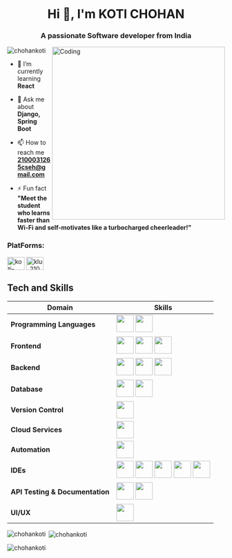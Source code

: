 <h1 align="center">Hi 👋, I'm KOTI CHOHAN</h1>
<h3 align="center">A passionate Software developer from India</h3>

<img align="right" alt="Coding" width="400" src="https://cdn.dribbble.com/users/1162077/screenshots/3848914/programmer.gif">

<p align="left"> <img src="https://komarev.com/ghpvc/?username=chohankoti&label=Profile%20views&color=0e75b6&style=flat" alt="chohankoti" /> </p>

- 🌱 I’m currently learning **React**

- 💬 Ask me about **Django, Spring Boot**

- 📫 How to reach me **2100031265cseh@gmail.com**

- ⚡ Fun fact **"Meet the student who learns faster than Wi-Fi and self-motivates like a turbocharged cheerleader!"**

<h3 align="left">PlatForms:</h3>
<p align="left">
<a href="https://linkedin.com/in/koti-chohan-469659226" target="blank"><img align="center" src="https://raw.githubusercontent.com/rahuldkjain/github-profile-readme-generator/master/src/images/icons/Social/linked-in-alt.svg" alt="koti-chohan-469659226" height="30" width="40" /></a>
<a href="https://www.leetcode.com/klu_2100031265" target="blank"><img align="center" src="https://raw.githubusercontent.com/rahuldkjain/github-profile-readme-generator/master/src/images/icons/Social/leet-code.svg" alt="klu_2100031265" height="30" width="40" /></a>
</p>


## Tech and Skills

| **Domain**                       | **Skills**                                                                      |
|----------------------------------|---------------------------------------------------------------------------------|
| **Programming Languages**        | <img src="https://img.icons8.com/color/48/000000/java-coffee-cup-logo--v1.png" width="40" height="40"/> <img src="https://img.icons8.com/color/48/000000/python.png" width="40" height="40"/> |
| **Frontend**                     | <img src="https://img.icons8.com/color/48/000000/javascript.png" width="40" height="40"/> <img src="https://img.icons8.com/plasticine/100/000000/react.png" width="40" height="40"/> <img src="https://img.icons8.com/color/48/000000/react-native.png" width="40" height="40"/> |
| **Backend**                      | <img src="https://img.icons8.com/color/48/000000/nodejs.png" width="40" height="40"/> <img src="https://img.icons8.com/color/48/000000/django.png" width="40" height="40"/> <img src="https://img.icons8.com/color/48/000000/spring-logo.png" width="40" height="40"/> |
| **Database**                     | <img src="https://img.icons8.com/fluency/48/000000/mysql-logo.png" width="40" height="40"/> <img src="https://img.icons8.com/color/48/000000/mongodb.png" width="40" height="40"/> |
| **Version Control**              | <img src="https://img.icons8.com/material-outlined/48/000000/github.png" width="40" height="40"/> |
| **Cloud Services**               | <img src="https://img.icons8.com/color/48/000000/amazon-web-services.png" width="40" height="40"/> |
| **Automation**                   | <img src="https://img.icons8.com/color/48/000000/uipath.png" width="40" height="40"/> |
| **IDEs**                         | <img src="https://img.icons8.com/color/48/000000/visual-studio-code-2019.png" width="40" height="40"/> <img src="https://img.icons8.com/officel/40/000000/java-eclipse.png" width="40" height="40"/> <img src="https://img.icons8.com/color/48/000000/pycharm.png" width="40" height="40"/> <img src="https://img.icons8.com/color/48/000000/android-studio--v2.png" width="40" height="40"/> <img src="https://img.icons8.com/color/48/000000/expo.png" width="40" height="40"/> |
| **API Testing & Documentation**  | <img src="https://img.icons8.com/dusk/64/000000/postman-api.png" width="40" height="40"/> <img src="https://img.icons8.com/ios-filled/50/000000/swagger.png" width="40" height="40"/> |
| **UI/UX**                        | <img src="https://img.icons8.com/color/48/000000/figma--v1.png" width="40" height="40"/> |




<p><img align="left" src="https://github-readme-stats.vercel.app/api/top-langs?username=chohankoti&show_icons=true&locale=en&layout=compact" alt="chohankoti" /></p>

<p>&nbsp;<img align="center" src="https://github-readme-stats.vercel.app/api?username=chohankoti&show_icons=true&locale=en" alt="chohankoti" /></p>

<p><img align="center" src="https://github-readme-streak-stats.herokuapp.com/?user=chohankoti&" alt="chohankoti" /></p>
